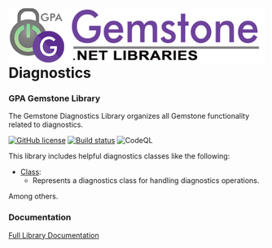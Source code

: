 <img align="right" src="img/gemstone-wide-600.png" alt="gemstone logo">

# Diagnostics
### GPA Gemstone Library

The Gemstone Diagnostics Library organizes all Gemstone functionality related to diagnostics.

[![GitHub license](https://img.shields.io/github/license/gemstone/diagnostics?color=4CC61E)](https://github.com/gemstone/diagnostics/blob/master/LICENSE)
[![Build status](https://ci.appveyor.com/api/projects/status/ury75mtaq7tj1sp0?svg=true)](https://ci.appveyor.com/project/ritchiecarroll/diagnostics)
![CodeQL](https://github.com/gemstone/diagnostics/workflows/CodeQL/badge.svg)

This library includes helpful diagnostics classes like the following:

* [Class](https://gemstone.github.io/diagnostics/help/html/T_gemstone_diagnostics_Class.htm):
  * Represents a diagnostics class for handling diagnostics operations.

Among others.

### Documentation
[Full Library Documentation](https://gemstone.github.io/diagnostics/help)
